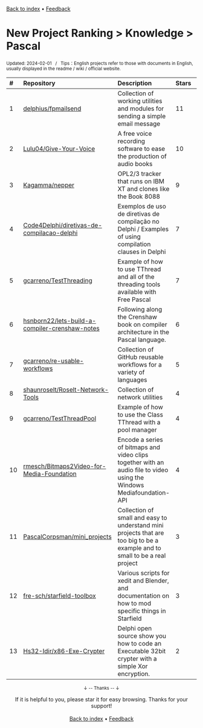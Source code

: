 <a href="https://github.com/GrowingGit/GitHub-English-Top-Charts#github-english-top-charts">Back to index</a> • <a href="/content/docs/feedback.md">Feedback</a>

# New Project Ranking > Knowledge > Pascal
<sub>Updated: 2024-02-01&nbsp;&nbsp;&nbsp;/&nbsp;&nbsp;&nbsp;Tips：English projects refer to those with documents in English, usually displayed in the readme / wiki / official website.</sub>

|#|Repository|Description|Stars|Updated|Created|
|:-|:-|:-|:-|:-|:-|
|1|[delphius/fpmailsend](https://github.com/delphius/fpmailsend)|Collection of working utilities and modules for sending a simple email message|11|2024-01-06|2023-08-02|
|2|[Lulu04/Give-Your-Voice](https://github.com/Lulu04/Give-Your-Voice)|A free voice recording software to ease the production of audio books|10|2023-09-09|2023-05-15|
|3|[Kagamma/nepper](https://github.com/Kagamma/nepper)|OPL2/3 tracker that runs on IBM XT and clones like the Book 8088|9|2023-11-17|2023-07-24|
|4|[Code4Delphi/diretivas-de-compilacao-delphi](https://github.com/Code4Delphi/diretivas-de-compilacao-delphi)|Exemplos de uso de diretivas de compilação no Delphi / Examples of using compilation clauses in Delphi|7|2024-01-30|2023-12-31|
|5|[gcarreno/TestThreading](https://github.com/gcarreno/TestThreading)|Example of how to use TThread and all of the threading tools available with Free Pascal|7|2023-09-03|2023-09-03|
|6|[hsnborn22/lets-build-a-compiler-crenshaw-notes](https://github.com/hsnborn22/lets-build-a-compiler-crenshaw-notes)|Following along the Crenshaw book on compiler architecture in the Pascal language.|6|2023-10-07|2023-10-07|
|7|[gcarreno/re-usable-workflows](https://github.com/gcarreno/re-usable-workflows)|Collection of GitHub reusable workflows for a variety of languages|5|2024-01-14|2023-08-31|
|8|[shaunroselt/Roselt-Network-Tools](https://github.com/shaunroselt/Roselt-Network-Tools)|Collection of network utilities|4|2024-01-05|2023-09-30|
|9|[gcarreno/TestThreadPool](https://github.com/gcarreno/TestThreadPool)|Example of how to use the Class TThread with a pool manager|4|2023-09-10|2023-09-08|
|10|[rmesch/Bitmaps2Video-for-Media-Foundation](https://github.com/rmesch/Bitmaps2Video-for-Media-Foundation)|Encode a series of bitmaps and video clips together with an audio file to video using the Windows Mediafoundation-API|4|2023-09-05|2023-08-14|
|11|[PascalCorpsman/mini_projects](https://github.com/PascalCorpsman/mini_projects)|Collection of small and easy to understand mini projects that are too big to be a example and to small to be a real project|3|2024-01-27|2023-11-21|
|12|[fre-sch/starfield-toolbox](https://github.com/fre-sch/starfield-toolbox)|Various scripts for xedit and Blender, and documentation on how to mod specific things in Starfield|3|2023-12-22|2023-11-14|
|13|[Hs32-Idir/x86-Exe-Crypter](https://github.com/Hs32-Idir/x86-Exe-Crypter)|Delphi open source show you how to code an Executable 32bit crypter with a simple Xor encryption.|2|2023-09-20|2023-09-20|

<div align="center">
    <p><sub>↓ -- Thanks -- ↓</sub></p>
    If it is helpful to you, please star it for easy browsing. Thanks for your support!
</div>

<br/>

<div align="center"><a href="https://github.com/GrowingGit/GitHub-English-Top-Charts#github-english-top-charts">Back to index</a> • <a href="/content/docs/feedback.md">Feedback</a></div>
